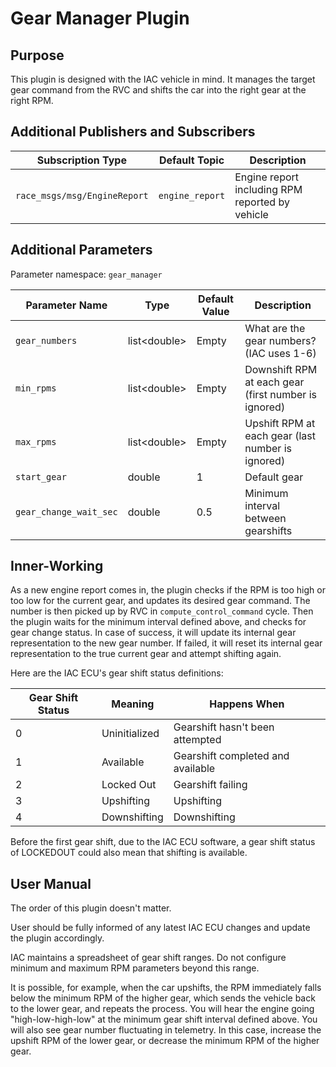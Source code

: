 # Gear Manager Plugin

## Purpose

This plugin is designed with the IAC vehicle in mind. It manages the target gear command from the RVC and shifts the car into the right gear at the right RPM.

## Additional Publishers and Subscribers

| Subscription Type            | Default Topic   | Description                                     |
|------------------------------|-----------------|-------------------------------------------------|
| `race_msgs/msg/EngineReport` | `engine_report` | Engine report including RPM reported by vehicle |

## Additional Parameters

Parameter namespace: `gear_manager`

| Parameter Name         | Type           | Default Value | Description                                          |
|------------------------|----------------|---------------|------------------------------------------------------|
| `gear_numbers`         | list\<double\> | Empty         | What are the gear numbers? (IAC uses 1-6)            |
| `min_rpms`             | list\<double\> | Empty         | Downshift RPM at each gear (first number is ignored) |
| `max_rpms`             | list\<double\> | Empty         | Upshift RPM at each gear (last number is ignored)    |
| `start_gear`           | double         | 1             | Default gear                                         |
| `gear_change_wait_sec` | double         | 0.5           | Minimum interval between gearshifts                  |

## Inner-Working

As a new engine report comes in, the plugin checks if the RPM is too high or too low for the current gear, and updates its desired gear command. The number is then picked up by RVC in `compute_control_command` cycle. Then the plugin waits for the minimum interval defined above, and checks for gear change status. In case of success, it will update its internal gear representation to the new gear number. If failed, it will reset its internal gear representation to the true current gear and attempt shifting again.

Here are the IAC ECU's gear shift status definitions:

| Gear Shift Status | Meaning       | Happens When                      |
|-------------------|---------------|-----------------------------------|
| 0                 | Uninitialized | Gearshift hasn't been attempted   |
| 1                 | Available     | Gearshift completed and available |
| 2                 | Locked Out    | Gearshift failing                 |
| 3                 | Upshifting    | Upshifting                        |
| 4                 | Downshifting  | Downshifting                      |

Before the first gear shift, due to the IAC ECU software, a gear shift status of LOCKEDOUT could also mean that shifting is available.

## User Manual

The order of this plugin doesn't matter.

User should be fully informed of any latest IAC ECU changes and update the plugin accordingly.

IAC maintains a spreadsheet of gear shift ranges. Do not configure minimum and maximum RPM parameters beyond this range.

It is possible, for example, when the car upshifts, the RPM immediately falls below the minimum RPM of the higher gear, which sends the vehicle back to the lower gear, and repeats the process. You will hear the engine going "high-low-high-low" at the minimum gear shift interval defined above. You will also see gear number fluctuating in telemetry. In this case, increase the upshift RPM of the lower gear, or decrease the minimum RPM of the higher gear.
